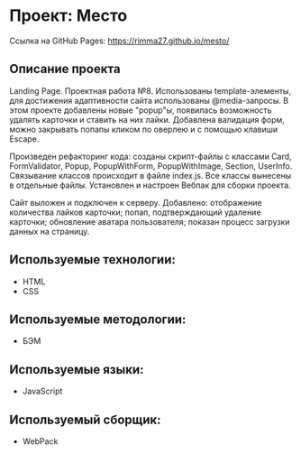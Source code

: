 # Проект: Место
Ссылка на GitHub Pages: https://rimma27.github.io/mesto/

## Описание проекта
Landing Page.
Проектная работа №8. 
Использованы template-элементы, для достижения адаптивности сайта использованы @media-запросы.
В этом проекте добавлены новые "popup"ы, появилась возможность удалять карточки и ставить на них лайки. 
Добавлена валидация форм, можно закрывать попапы кликом по оверлею и с помощью клавиши Escape.

Произведен рефакторинг кода: созданы скрипт-файлы с классами Card, FormValidator, Popup, PopupWithForm, PopupWithImage, Section, UserInfo. Cвязывание классов происходит в файле index.js. Все классы вынесены в отдельные файлы. 
Установлен и настроен Вебпак для сборки проекта.

Сайт выложен и подключен к серверу. 
Добавлено: отображение количества лайков карточки; попап, подтверждающий удаление карточки; обновление аватара пользователя; показан процесс загрузки данных на страницу.

## Используемые технологии:
* HTML
* CSS

## Используемые методологии:
 * БЭМ

## Используемые языки:
* JavaScript 

## Используемый сборщик:
* WebPack 